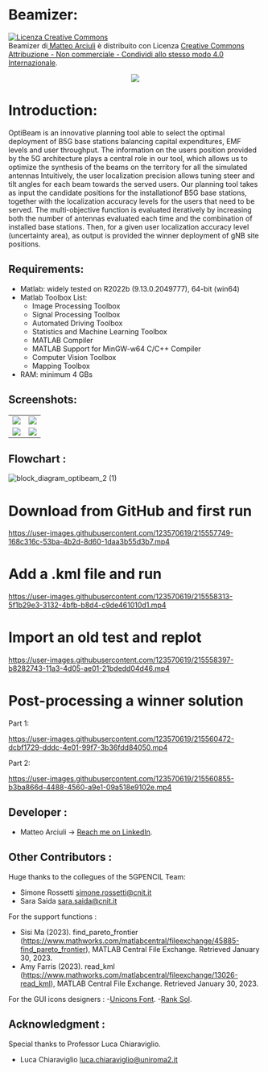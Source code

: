 # Beamizer:
<a rel="license" href="http://creativecommons.org/licenses/by-nc-sa/4.0/"><img alt="Licenza Creative Commons" style="border-width:0" src="https://i.creativecommons.org/l/by-nc-sa/4.0/88x31.png" /></a><br /><span xmlns:dct="http://purl.org/dc/terms/" property="dct:title">Beamizer</span> di<a xmlns:cc="http://creativecommons.org/ns#" href="https://github.com/matteoarciuli/OptiBeam" property="cc:attributionName" rel="cc:attributionURL"> Matteo Arciuli</a> è distribuito con Licenza <a rel="license" href="http://creativecommons.org/licenses/by-nc-sa/4.0/">Creative Commons Attribuzione - Non commerciale - Condividi allo stesso modo 4.0 Internazionale</a>.

<p align="center">
   <img src="https://user-images.githubusercontent.com/123570619/216139693-94d006b3-816a-4b18-a88d-c9bbafcc7534.png">
</p>

# Introduction:
OptiBeam is an innovative planning tool able to select the optimal deployment of B5G base stations balancing capital expenditures, EMF levels and user throughput. The information on the users position provided by the 5G architecture plays a central role in our tool, which allows us to optimize the synthesis of the beams on the territory for all the simulated antennas  Intuitively, the user localization precision allows tuning steer and tilt angles for each beam towards the served users. Our planning tool takes as input the candidate positions for the installationof B5G base stations, together with the localization accuracy levels for the users that need
to be served. The multi-objective function is evaluated iteratively by increasing both the number of antennas evaluated each time and the combination of installed base stations. Then, for a given user localization accuracy level (uncertainty area), as output is provided the winner deployment of gNB site positions.

## Requirements:
- Matlab: widely tested on R2022b (9.13.0.2049777), 64-bit (win64) 
- Matlab Toolbox List:
    * Image Processing Toolbox                             
    * Signal Processing Toolbox                          
    * Automated Driving Toolbox                            
    * Statistics and Machine Learning Toolbox           
    * MATLAB Compiler                           
    * MATLAB Support for MinGW-w64 C/C++ Compiler   
    * Computer Vision Toolbox                          
    * Mapping Toolbox       
- RAM: minimum 4 GBs

## Screenshots:
<table>
  <tr>
    <td><img src="https://user-images.githubusercontent.com/123570619/215516029-f54b5081-391e-47c1-a64f-732772df1b4a.png" ></td>
    <td><img src="https://user-images.githubusercontent.com/123570619/215516062-b621bbda-137c-4afb-beed-8086b3d5c084.png" ></td>
  </tr>
  <tr>
    <td><img src="https://user-images.githubusercontent.com/123570619/215516090-dcb2a696-a59f-4f55-ac7d-1934b2d151ec.png" ></td>
    <td><img src="https://user-images.githubusercontent.com/123570619/215516099-6f2d68c4-3c57-49b4-8721-1cd23bab68e3.png" ></td>
  </tr>
</table>

 



## Flowchart :
![block_diagram_optibeam_2 (1)](https://user-images.githubusercontent.com/123570619/215499084-4fb3c086-3062-4dfb-81a0-189faf890b84.png)


# Download from GitHub and first run


https://user-images.githubusercontent.com/123570619/215557749-168c316c-53ba-4b2d-8d60-1daa3b55d3b7.mp4

# Add a .kml file and run 


https://user-images.githubusercontent.com/123570619/215558313-5f1b29e3-3132-4bfb-b8d4-c9de461010d1.mp4

# Import an old test and replot 


https://user-images.githubusercontent.com/123570619/215558397-b8282743-11a3-4d05-ae01-21bdedd04d46.mp4

# Post-processing a winner solution 

Part 1:

https://user-images.githubusercontent.com/123570619/215560472-dcbf1729-dddc-4e01-99f7-3b36fdd84050.mp4

Part 2:


https://user-images.githubusercontent.com/123570619/215560855-b3ba866d-4488-4560-a9e1-09a518e9102e.mp4




## Developer :
- Matteo Arciuli -> [Reach me on LinkedIn](https://www.linkedin.com/in/matteo-arciuli-0733b4136/).

## Other Contributors :
Huge thanks to the collegues of the 5GPENCIL Team:
- Simone Rossetti <simone.rossetti@cnit.it>
- Sara Saida <sara.saida@cnit.it>

For the support functions :
- Sisi Ma (2023). find_pareto_frontier (https://www.mathworks.com/matlabcentral/fileexchange/45885-find_pareto_frontier), MATLAB Central File Exchange. Retrieved January 30, 2023. 
- Amy Farris (2023). read_kml (https://www.mathworks.com/matlabcentral/fileexchange/13026-read_kml), MATLAB Central File Exchange. Retrieved January 30, 2023. 

For the GUI icons designers :
-[Unicons Font](https://iconscout.com/contributors/unicons). 
-[Rank Sol](https://iconscout.com/contributors/promotion-king). 

## Acknowledgment :
Special thanks to Professor Luca Chiaraviglio.
- Luca Chiaraviglio <luca.chiaraviglio@uniroma2.it>

